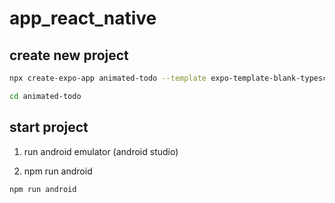 # app_react_native

## create new project

```bash
npx create-expo-app animated-todo --template expo-template-blank-typescript

cd animated-todo
```

## start project

1. run android emulator (android studio)

2. npm run android

```bash
npm run android
```
